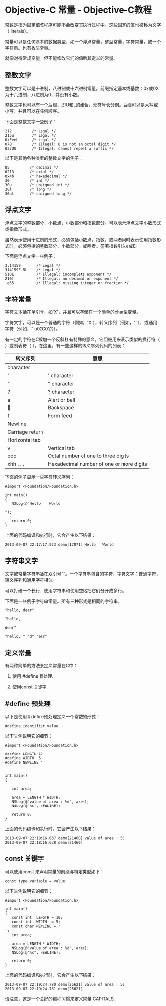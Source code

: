 # Objective-C 常量 - Objective-C教程

常数是指为固定值该程序可能不会改变其执行过程中。这些固定的值也被称为文字（ literals）。

常量可以是任何基本的数据类型，如一个浮点常量，整型常量，字符常量，或一个字符串。也有枚举常量。

就像对待常规变量，但不能修改它们的值后其定义的常量。

## 整数文字

整数文字可以是十进制，八进制或十六进制常量。前缀指定基本或基数：0x或0X为十六进制，八进制为0，并没有小数。

整数文字也可以有一个后缀，即U和L的组合，无符号长分别。后缀可以是大写或小写，并且可以在任何顺序。

下面是整数文字一些例子：

```
212         /* Legal */
215u        /* Legal */
0xFeeL      /* Legal */
078         /* Illegal: 8 is not an octal digit */
032UU       /* Illegal: cannot repeat a suffix */
```

以下是其他各种类型的整数文字的例子：

```
85         /* decimal */
0213       /* octal */
0x4b       /* hexadecimal */
30         /* int */
30u        /* unsigned int */
30l        /* long */
30ul       /* unsigned long */
```

## 浮点文字

浮点文字的整数部分，小数点，小数部分和指数部分。可以表示浮点文字小数形式或指数形式。

虽然表示使用十进制的形式，必须包括小数点，指数，或两者同时表示使用指数形式时，必须包括的整数部分，小数部分，或两者。签署指数引入e或E。

下面是浮点文字一些例子：

```
3.14159       /* Legal */
314159E-5L    /* Legal */
510E          /* Illegal: incomplete exponent */
210f          /* Illegal: no decimal or exponent */
.e55          /* Illegal: missing integer or fraction */
```

## 字符常量

字符文本括在单引号，如'X'，并且可以存储在一个简单的char型变量。

字符文字，可以是一个普通的字符（例如，'X'），转义序列（例如，' '），或通用字符（例如，“ u02C0'的）。

有一定的字符在C被加一个反斜杠有特殊的意义，它们被用来表示类似的换行符（ ）或制表符（ ）。在这里，有一些这样的转义序列代码的列表：

| 转义序列 | 意思 |
| --- | --- |
 character |
| ' | ' character |
| " | " character |
| ? | ? character |
| a | Alert or bell |
|  | Backspace |
| f | Form feed |
 Newline |
 Carriage return |
 Horizontal tab |
| v | Vertical tab |
| ooo | Octal number of one to three digits |
| xhh . . . | Hexadecimal number of one or more digits |

下面的例子显示一些字符转义序列：

```
#import <Foundation/Foundation.h>

int main()
{
   NSLog(@"Hello	World

");

   return 0;
}
```

上面的代码编译和执行时，它会产生以下结果：

```
2013-09-07 22:17:17.923 demo[17871] Hello	World

```

## 字符串文字

文字或常量字符串括在双引号“”。一个字符串包含的字符，字符文字：普通字符，转义序列和通用字符相似。

可以打破一个长行，使用字符串和使用空格把它们分开成多行。

下面是一些例子字符串常量。所有三种形式是相同的字符串。

```
"hello, dear"

"hello, 

dear"

"hello, " "d" "ear"
```

## 定义常量

有两种简单的方法来定义常量在C中：

1.  使用 #define 预处理.

2.  使用const 关键字.

## #define 预处理

以下是使用＃define预处理定义一个常数的形式：

```
#define identifier value
```

以下举例说明它的细节：

```
#import <Foundation/Foundation.h>

#define LENGTH 10   
#define WIDTH  5
#define NEWLINE '
'

int main()
{

   int area;  

   area = LENGTH * WIDTH;
   NSLog(@"value of area : %d", area);
   NSLog(@"%c", NEWLINE);

   return 0;
}
```

上面的代码编译和执行时，它会产生以下结果：

```
2013-09-07 22:18:16.637 demo[21460] value of area : 50
2013-09-07 22:18:16.638 demo[21460] 

```

## const 关键字

可以使用const 来声明常量的前缀与特定类型如下：

```
const type variable = value;
```

以下举例说明它的细节：

```
#import <Foundation/Foundation.h>

int main()
{
   const int  LENGTH = 10;
   const int  WIDTH  = 5;
   const char NEWLINE = '
';
   int area;  

   area = LENGTH * WIDTH;
   NSLog(@"value of area : %d", area);
   NSLog(@"%c", NEWLINE);

   return 0;
}
```

上面的代码编译和执行时，它会产生以下结果：

```
2013-09-07 22:19:24.780 demo[25621] value of area : 50
2013-09-07 22:19:24.781 demo[25621] 

```

请注意，这是一个良好的编程习惯来定义常量 CAPITALS.

 